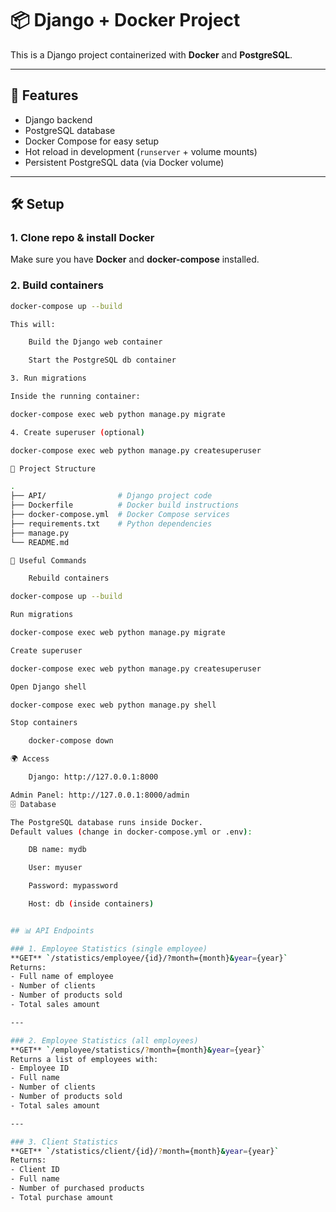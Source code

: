 # 📦 Django + Docker Project

This is a Django project containerized with **Docker** and **PostgreSQL**.

---

## 🚀 Features
- Django backend
- PostgreSQL database
- Docker Compose for easy setup
- Hot reload in development (`runserver` + volume mounts)
- Persistent PostgreSQL data (via Docker volume)

---

## 🛠️ Setup

### 1. Clone repo & install Docker
Make sure you have **Docker** and **docker-compose** installed.

### 2. Build containers
```bash
docker-compose up --build

This will:

    Build the Django web container

    Start the PostgreSQL db container

3. Run migrations

Inside the running container:

docker-compose exec web python manage.py migrate

4. Create superuser (optional)

docker-compose exec web python manage.py createsuperuser

📂 Project Structure

.
├── API/                # Django project code
├── Dockerfile          # Docker build instructions
├── docker-compose.yml  # Docker Compose services
├── requirements.txt    # Python dependencies
├── manage.py
└── README.md

🔧 Useful Commands

    Rebuild containers

docker-compose up --build

Run migrations

docker-compose exec web python manage.py migrate

Create superuser

docker-compose exec web python manage.py createsuperuser

Open Django shell

docker-compose exec web python manage.py shell

Stop containers

    docker-compose down

🌍 Access

    Django: http://127.0.0.1:8000

Admin Panel: http://127.0.0.1:8000/admin
🗄️ Database

The PostgreSQL database runs inside Docker.
Default values (change in docker-compose.yml or .env):

    DB name: mydb

    User: myuser

    Password: mypassword

    Host: db (inside containers)


## 📊 API Endpoints

### 1. Employee Statistics (single employee)
**GET** `/statistics/employee/{id}/?month={month}&year={year}`  
Returns:
- Full name of employee
- Number of clients
- Number of products sold
- Total sales amount

---

### 2. Employee Statistics (all employees)
**GET** `/employee/statistics/?month={month}&year={year}`  
Returns a list of employees with:
- Employee ID
- Full name
- Number of clients
- Number of products sold
- Total sales amount

---

### 3. Client Statistics
**GET** `/statistics/client/{id}/?month={month}&year={year}`  
Returns:
- Client ID
- Full name
- Number of purchased products
- Total purchase amount
